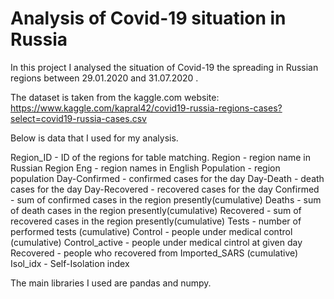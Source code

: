 # Analysis of Covid-19 situation in Russia
In this project I analysed the situation of Covid-19 the spreading in Russian regions between 29.01.2020 and 31.07.2020 .

The dataset is taken from the kaggle.com website: https://www.kaggle.com/kapral42/covid19-russia-regions-cases?select=covid19-russia-cases.csv

Below is data that I used for my analysis.

Region_ID - ID of the regions for table matching.
Region - region name in Russian
Region Eng - region names in English
Population - region population
Day-Confirmed - confirmed cases for the day
Day-Death - death cases for the day
Day-Recovered - recovered cases for the day
Confirmed - sum of confirmed cases in the region presently(cumulative)
Deaths - sum of death cases in the region presently(cumulative)
Recovered - sum of recovered cases in the region presently(cumulative)
Tests - number of performed tests (cumulative)
Control - people under medical control (cumulative)
Control_active - people under medical cintrol at given day
Recovered - people who recovered from Imported_SARS (cumulative)
Isol_idx - Self-Isolation index

The main libraries I used are pandas and numpy.
